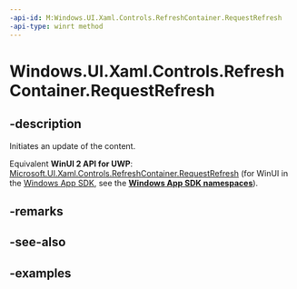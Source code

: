 ```yaml
---
-api-id: M:Windows.UI.Xaml.Controls.RefreshContainer.RequestRefresh
-api-type: winrt method
---
```


<!-- Method syntax.
public void RefreshContainer.RequestRefresh()
-->

# Windows.UI.Xaml.Controls.RefreshContainer.RequestRefresh

## -description

Initiates an update of the content.

Equivalent **WinUI 2 API for UWP**: [Microsoft.UI.Xaml.Controls.RefreshContainer.RequestRefresh](/windows/winui/api/microsoft.ui.xaml.controls.refreshcontainer.requestrefresh) (for WinUI in the [Windows App SDK](/windows/apps/windows-app-sdk/), see the **[Windows App SDK namespaces](/windows/windows-app-sdk/api/winrt/)**).

## -remarks

## -see-also

## -examples

